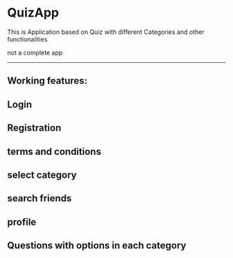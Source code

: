 # QuizApp
This is Application based on Quiz with different Categories and other functionalities


not a complete app

------------------
Working features:
------------------
Login
----------
Registration
-------------
terms and conditions
---------------------
select category
----------------
search friends
---------------
profile
-----------------
Questions with options in each category
----------------------------------------
